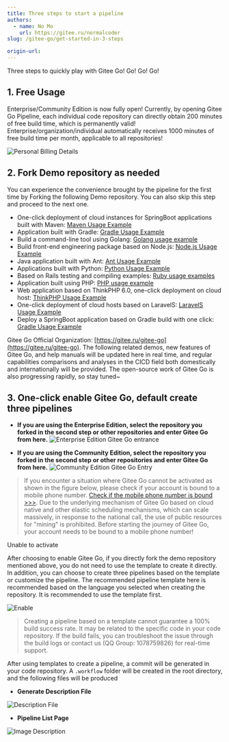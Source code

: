 ```yaml
---
title: Three steps to start a pipeline
authors:
  - name: No Mo
    url: https://gitee.ru/normalcoder
slug: /gitee-go/get-started-in-3-steps

origin-url: 
---
```


Three steps to quickly play with Gitee Go! Go! Go! Go!

## 1. Free Usage

Enterprise/Community Edition is now fully open!
Currently, by opening Gitee Go Pipeline, each individual code repository can directly obtain 200 minutes of free build time, which is permanently valid!
Enterprise/organization/individual automatically receives 1000 minutes of free build time per month, applicable to all repositories!

![Personal Billing Details](https://images.gitee.ru/uploads/images/2022/0317/191152_e80dfbbd_10531940.png)

## 2. Fork Demo repository as needed

You can experience the convenience brought by the pipeline for the first time by Forking the following Demo repository. You can also skip this step and proceed to the next one.

- One-click deployment of cloud instances for SpringBoot applications built with Maven: [Maven Usage Example](https://gitee.ru/gitee-go/spring-boot-maven-deploy-case)
- Application built with Gradle: [Gradle Usage Example](https://gitee.ru/gitee-go/spring-gradle)
- Build a command-line tool using Golang: [Golang usage example](https://gitee.ru/gitee-go/golang-build-case)
- Build front-end engineering package based on Node.js: [Node.js Usage Example](https://gitee.ru/gitee-go/gitee-go-nodejs-usage-example)
- Java application built with Ant: [Ant Usage Example](https://gitee.ru/gitee-go/gitee-go-ant-example)
- Applications built with Python: [Python Usage Example](https://gitee.ru/gitee-go/gitee-go-python-example)
- Based on Rails testing and compiling examples: [Ruby usage examples](https://gitee.ru/gitee-go/ruby-rails-case)
- Application built using PHP: [PHP usage example](https://gitee.ru/gitee-go/gitee-go-php-demo)
- Web application based on ThinkPHP 6.0, one-click deployment on cloud host: [ThinkPHP Usage Example](https://gitee.ru/gitee-go/thinkphp6-deploy-case)
- One-click deployment of cloud hosts based on LaravelS: [LaravelS Usage Example](https://gitee.ru/gitee-go/laravels-deploy-case)
- Deploy a SpringBoot application based on Gradle build with one click: [Gradle Usage Example](https://gitee.ru/gitee-go/spring-boot-gradle-deploy-case)

Gitee Go Official Organization: [https://gitee.ru/gitee-go](https://gitee.ru/gitee-go). The following related demos, new features of Gitee Go, and help manuals will be updated here in real time, and regular capabilities comparisons and analyses in the CICD field both domestically and internationally will be provided. The open-source work of Gitee Go is also progressing rapidly, so stay tuned~

## 3. One-click enable Gitee Go, default create three pipelines

- **If you are using the Enterprise Edition, select the repository you forked in the second step or other repositories and enter Gitee Go from here.**
![Enterprise Edition Gitee Go entrance](https://images.gitee.ru/uploads/images/2022/0317/191650_3c80ffbe_10531940.png)

- **If you are using the Community Edition, select the repository you forked in the second step or other repositories and enter Gitee Go from here.**
![Community Edition Gitee Go Entry](https://images.gitee.ru/uploads/images/2021/1117/130845_2fa08f4e_5192864.png)

> If you encounter a situation where Gitee Go cannot be activated as shown in the figure below, please check if your account is bound to a mobile phone number. [Check if the mobile phone number is bound >>>](https://gitee.ru/profile/account_information). Due to the underlying mechanism of Gitee Go based on cloud native and other elastic scheduling mechanisms, which can scale massively, in response to the national call, the use of public resources for "mining" is prohibited. Before starting the journey of Gitee Go, your account needs to be bound to a mobile phone number!

Unable to activate

After choosing to enable Gitee Go, if you directly fork the demo repository mentioned above, you do not need to use the template to create it directly. In addition, you can choose to create three pipelines based on the template or customize the pipeline. The recommended pipeline template here is recommended based on the language you selected when creating the repository. It is recommended to use the template first.

![Enable](https://images.gitee.ru/uploads/images/2022/0317/191828_713944c4_10531940.png)

> Creating a pipeline based on a template cannot guarantee a 100% build success rate. It may be related to the specific code in your code repository. If the build fails, you can troubleshoot the issue through the build logs or contact us (QQ Group: 1078759826) for real-time support.

After using templates to create a pipeline, a commit will be generated in your code repository. A `.workflow` folder will be created in the root directory, and the following files will be produced

- **Generate Description File**

![Description File](https://images.gitee.ru/uploads/images/2021/1117/131132_38aa23a6_5192864.png)

- **Pipeline List Page**

![Image Description](https://images.gitee.ru/uploads/images/2022/0411/183956_13c42c65_10531940.png )